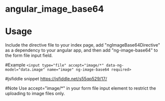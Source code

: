 # angular_image_base64

# Usage

Include the directive file to your index page, add "ngImageBase64Directive" as a dependency to your angular app, and then add "ng-image-base64" to the form file input field.




#Example
`<input type="file" accept="image/*" data-ng-model="data.image" name="image" ng-image-base64 required>`

#jsfiddle snippet
https://jsfiddle.net/s55qp529/17/

#Note
Use accept="image/*" in your form file input element to restrict the uploading to image files only.

